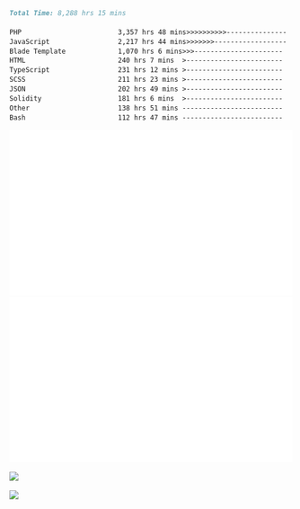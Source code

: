 <!--START_SECTION:waka-->

```markdown
Total Time: 8,288 hrs 15 mins

PHP                        3,357 hrs 48 mins>>>>>>>>>>---------------   39.85 %
JavaScript                 2,217 hrs 44 mins>>>>>>>------------------   26.32 %
Blade Template             1,070 hrs 6 mins>>>----------------------   12.70 %
HTML                       240 hrs 7 mins  >------------------------   02.85 %
TypeScript                 231 hrs 12 mins >------------------------   02.74 %
SCSS                       211 hrs 23 mins >------------------------   02.51 %
JSON                       202 hrs 49 mins >------------------------   02.41 %
Solidity                   181 hrs 6 mins  >------------------------   02.15 %
Other                      138 hrs 51 mins -------------------------   01.65 %
Bash                       112 hrs 47 mins -------------------------   01.34 %
```

<!--END_SECTION:waka-->

![](https://raw.githubusercontent.com/DrMaxis/github-stats-transparent/output/generated/overview.svg)
![](https://raw.githubusercontent.com/DrMaxis/github-stats-transparent/output/generated/languages.svg)

![](https://git-readme-stats-drmaxis-projects.vercel.app/api?username=drmaxis&show_icons=true&theme=outrun&count_private=true&show=reviews,discussions_started,discussions_answered,prs_merged,prs_merged_percentage&custom_title=2024%20Github%20Rank)
 
<a href="https://count.getloli.com/"><img src="https://count.getloli.com/get/@:maxis-the-alchemist?theme=rule34"></a>
<!-- https://count.getloli.com/get/@alchemist?theme=rule34 -->
<br>
